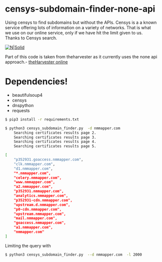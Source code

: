 

# censys-subdomain-finder-none-api
Using censys to find subdomains but without the APIs. Censys is a a known service offering lots of information on a variety of networks. That is what we use on our online service, only if we have hit the limit given to us. Thanks to Censys search.

[![N|Solid](https://www.nmmapper.com/static/img/logo.png)](https://www.nmmapper.com/sys/tools/subdomainfinder/)

Part of this code is taken from theharvester as it currently uses the none api approach.- [theHarvester online](https://www.nmmapper.com/kalitools/theharvester/email-harvester-tool/online/)

# Dependencies!
   - beautifulsoup4
   - censys
   - dnspython
   - requests
```sh
$ pip3 install -r requirements.txt
```
```sh
$ python3 censys_subdomain_finder.py  -d nmmapper.com
	Searching certificates results page 2.
	Searching certificates results page 3.
	Searching certificates results page 4.
	Searching certificates results page 5.

[
    "p352931.goaccess.nmmapper.com",
    "clk.nmmapper.com",
    "d1.nmmapper.com",
    "*.nmmapper.com",
    "celery.nmmapper.com",
    "www.nmmapper.com",
    "a2.nmmapper.com",
    "p352931.nmmapper.com",
    "analytics.nmmapper.com",
    "p352931-cdn.nmmapper.com",
    "upstream.d.nmmapper.com",
    "p0-cdn.nmmapper.com",
    "upstream.nmmapper.com",
    "mail.nmmapper.com",
    "goaccess.nmmapper.com",
    "a1.nmmapper.com",
    "nmmapper.com"
]
```

Limiting the query with 
```sh
$ python3 censys_subdomain_finder.py  --d nmmapper.com  -l 2000
```
